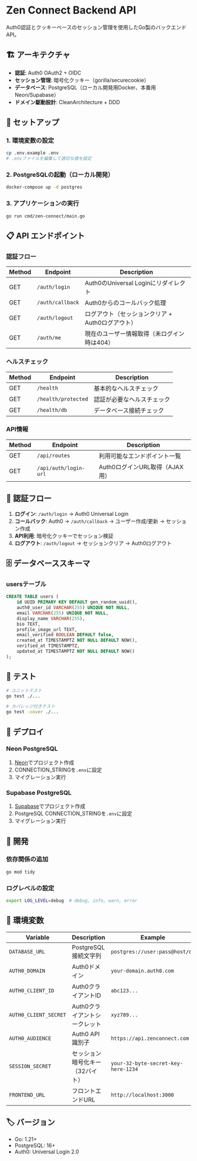 # Zen Connect Backend API

Auth0認証とクッキーベースのセッション管理を使用したGo製のバックエンドAPI。

## 🏗️ アーキテクチャ

- **認証**: Auth0 OAuth2 + OIDC
- **セッション管理**: 暗号化クッキー（gorilla/securecookie）
- **データベース**: PostgreSQL（ローカル開発用Docker、本番用Neon/Supabase）
- **ドメイン駆動設計**: CleanArchitecture + DDD

## 🚀 セットアップ

### 1. 環境変数の設定

```bash
cp .env.example .env
# .envファイルを編集して適切な値を設定
```

### 2. PostgreSQLの起動（ローカル開発）

```bash
docker-compose up -d postgres
```

### 3. アプリケーションの実行

```bash
go run cmd/zen-connect/main.go
```

## 📋 API エンドポイント

### 認証フロー

| Method | Endpoint | Description |
|--------|----------|-------------|
| GET | `/auth/login` | Auth0のUniversal Loginにリダイレクト |
| GET | `/auth/callback` | Auth0からのコールバック処理 |
| GET | `/auth/logout` | ログアウト（セッションクリア + Auth0ログアウト） |
| GET | `/auth/me` | 現在のユーザー情報取得（未ログイン時は404） |

### ヘルスチェック

| Method | Endpoint | Description |
|--------|----------|-------------|
| GET | `/health` | 基本的なヘルスチェック |
| GET | `/health/protected` | 認証が必要なヘルスチェック |
| GET | `/health/db` | データベース接続チェック |

### API情報

| Method | Endpoint | Description |
|--------|----------|-------------|
| GET | `/api/routes` | 利用可能なエンドポイント一覧 |
| GET | `/api/auth/login-url` | Auth0ログインURL取得（AJAX用） |

## 🔐 認証フロー

1. **ログイン**: `/auth/login` → Auth0 Universal Login
2. **コールバック**: Auth0 → `/auth/callback` → ユーザー作成/更新 → セッション作成
3. **API利用**: 暗号化クッキーでセッション検証
4. **ログアウト**: `/auth/logout` → セッションクリア → Auth0ログアウト

## 🗄️ データベーススキーマ

### usersテーブル

```sql
CREATE TABLE users (
    id UUID PRIMARY KEY DEFAULT gen_random_uuid(),
    auth0_user_id VARCHAR(255) UNIQUE NOT NULL,
    email VARCHAR(255) UNIQUE NOT NULL,
    display_name VARCHAR(255),
    bio TEXT,
    profile_image_url TEXT,
    email_verified BOOLEAN DEFAULT false,
    created_at TIMESTAMPTZ NOT NULL DEFAULT NOW(),
    verified_at TIMESTAMPTZ,
    updated_at TIMESTAMPTZ NOT NULL DEFAULT NOW()
);
```

## 🧪 テスト

```bash
# ユニットテスト
go test ./...

# カバレッジ付きテスト
go test -cover ./...
```

## 🚢 デプロイ

### Neon PostgreSQL

1. [Neon](https://neon.tech)でプロジェクト作成
2. CONNECTION_STRINGを`.env`に設定
3. マイグレーション実行

### Supabase PostgreSQL

1. [Supabase](https://supabase.com)でプロジェクト作成
2. PostgreSQL CONNECTION_STRINGを`.env`に設定
3. マイグレーション実行

## 🔧 開発

### 依存関係の追加

```bash
go mod tidy
```

### ログレベルの設定

```bash
export LOG_LEVEL=debug  # debug, info, warn, error
```

## 📝 環境変数

| Variable | Description | Example |
|----------|-------------|---------|
| `DATABASE_URL` | PostgreSQL接続文字列 | `postgres://user:pass@host/db` |
| `AUTH0_DOMAIN` | Auth0ドメイン | `your-domain.auth0.com` |
| `AUTH0_CLIENT_ID` | Auth0クライアントID | `abc123...` |
| `AUTH0_CLIENT_SECRET` | Auth0クライアントシークレット | `xyz789...` |
| `AUTH0_AUDIENCE` | Auth0 API識別子 | `https://api.zenconnect.com` |
| `SESSION_SECRET` | セッション暗号化キー（32バイト） | `your-32-byte-secret-key-here-1234` |
| `FRONTEND_URL` | フロントエンドURL | `http://localhost:3000` |

## 🏷️ バージョン

- Go: 1.21+
- PostgreSQL: 16+
- Auth0: Universal Login 2.0